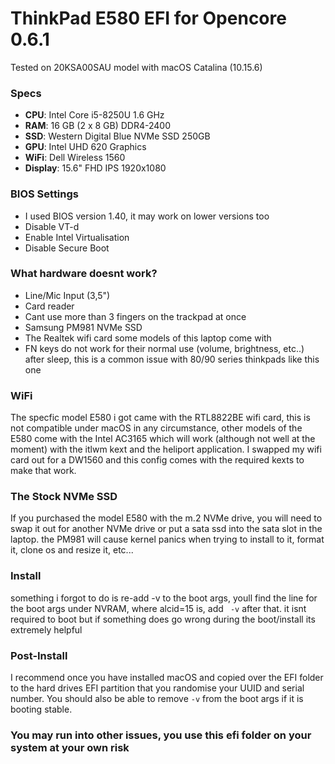 # ThinkPad E580 EFI for Opencore 0.6.1
Tested on 20KSA00SAU model with macOS Catalina (10.15.6)

### Specs
* **CPU**: Intel Core i5-8250U 1.6 GHz
* **RAM**: 16 GB (2 x 8 GB) DDR4-2400
* **SSD**: Western Digital Blue NVMe SSD 250GB
* **GPU**: Intel UHD 620 Graphics
* **WiFi**: Dell Wireless 1560
* **Display**: 15.6" FHD IPS 1920x1080

### BIOS Settings
* I used BIOS version 1.40, it may work on lower versions too
* Disable VT-d
* Enable Intel Virtualisation
* Disable Secure Boot

### What hardware doesnt work?
* Line/Mic Input (3,5")
* Card reader
* Cant use more than 3 fingers on the trackpad at once
* Samsung PM981 NVMe SSD
* The Realtek wifi card some models of this laptop come with
* FN keys do not work for their normal use (volume, brightness, etc..) after sleep, this is a common issue with 80/90 series thinkpads like this one

### WiFi

The specfic model E580 i got came with the RTL8822BE wifi card, this is not compatible under macOS in any circumstance, other models of the E580 come with the Intel AC3165 which will work (although not well at the moment) with the itlwm kext and the heliport application. I swapped my wifi card out for a DW1560 and this config comes with the required kexts to make that work.

### The Stock NVMe SSD

If you purchased the model E580 with the m.2 NVMe drive, you will need to swap it out for another NVMe drive or put a sata ssd into the sata slot in the laptop. the PM981 will cause kernel panics when trying to install to it, format it, clone os and resize it, etc...

### Install

something i forgot to do is re-add -v to the boot args, youll find the line for the boot args under NVRAM, where alcid=15 is, add ` -v` after that. it isnt required to boot but if something does go wrong during the boot/install its extremely helpful

### Post-Install

I recommend once you have installed macOS and copied over the EFI folder to the hard drives EFI partition that you randomise your UUID and serial number. You should also be able to remove `-v` from the boot args if it is booting stable.

### You may run into other issues, you use this efi folder on your system at your own risk
